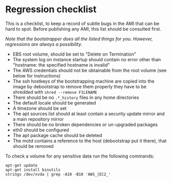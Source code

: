 # Regression checklist #
This is a checklist, to keep a record of subtle bugs in the AMI that can be hard to spot.
Before publishing any AMI, this list should be consulted first.

*Note that the bootstrapper does all the listed things for you. However, regressions are always a possibility.*

* EBS root volume, should be set to "Delete on Termination"
* The system log on instance startup should contain no error other than "hostname: the specified hostname is invalid"
* The AWS credentials should not be obtainable from the root volume (see below for instructions)
* The ssh hostkeys of the bootstrapping machine are copied into the image by debootstrap
  to remove them properly they have to be shredded with `shred --remove FILENAME`
* There should be no `.*_history` files in any home directories
* The default locale should be generated
* A timezone should be set
* The apt sources list should at least contain a security update mirror and a main repository mirror
* There should be no broken dependencies or un-upgraded packages
* eth0 should be configured
* The apt package cache should be deleted
* The motd contains a reference to the host (debootstrap put it there), that should be removed



To check a volume for any sensitive data run the following commands:

```
apt-get update
apt-get install binutils
strings /dev/xvda | grep -A10 -B10 'AWS_|EC2_'
```
